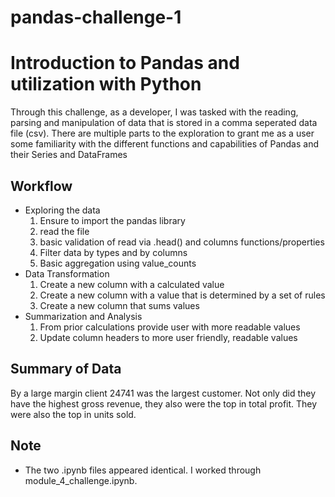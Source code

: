 # pandas-challenge-1

# Introduction to Pandas and utilization with Python

Through this challenge, as a developer, I was tasked with the reading, parsing and manipulation of data that is stored in a comma seperated data file (csv). There are multiple parts to the exploration to grant me as a user some familiarity with the different functions and capabilities of Pandas and their Series and DataFrames

## Workflow

- Exploring the data
    1. Ensure to import the pandas library
    2. read the file
    3. basic validation of read via .head() and columns functions/properties
    4. Filter data by types and by columns
    5. Basic aggregation using value_counts
- Data Transformation
    1. Create a new column with a calculated value
    2. Create a new column with a value that is determined by a set of rules
    3. Create a new column that sums values
- Summarization and Analysis
    1. From prior calculations provide user with more readable values
    2. Update column headers to more user friendly, readable values

## Summary of Data

By a large margin client 24741 was the largest customer. Not only did they have the highest gross revenue, they also were the top in total profit. They were also the top in units sold.

## Note
- The two .ipynb files appeared identical. I worked through module_4_challenge.ipynb.